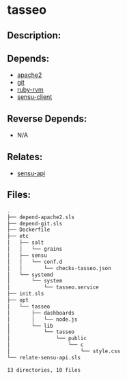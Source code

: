 # tasseo

## Description:



## Depends:

  -  [apache2](/salt/apache2)
  -  [git](/salt/git)
  -  [ruby-rvm](/salt/ruby-rvm)
  -  [sensu-client](/salt/sensu-client)

## Reverse Depends:

  -  N/A

## Relates:

  -  [sensu-api](/salt/sensu-api)

## Files:

```bash
.
├── depend-apache2.sls
├── depend-git.sls
├── Dockerfile
├── etc
│   ├── salt
│   │   └── grains
│   ├── sensu
│   │   └── conf.d
│   │       └── checks-tasseo.json
│   └── systemd
│       └── system
│           └── tasseo.service
├── init.sls
├── opt
│   └── tasseo
│       ├── dashboards
│       │   └── node.js
│       └── lib
│           └── tasseo
│               └── public
│                   └── c
│                       └── style.css
└── relate-sensu-api.sls

13 directories, 10 files
```
